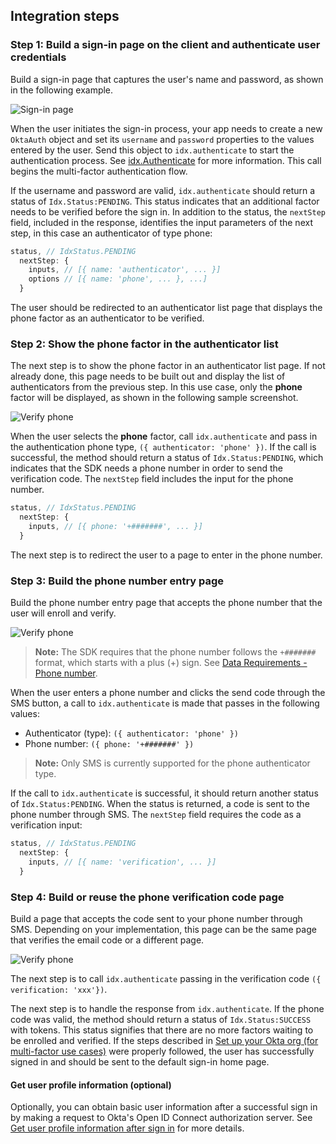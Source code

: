 ## Integration steps

### Step 1: Build a sign-in page on the client and authenticate user credentials

Build a sign-in page that captures the user's name and password, as shown in the following example.

<div class="common-image-format">

![Sign-in page](/img/oie-embedded-sdk/oie-embedded-sdk-use-case-simple-sign-on-screenshot-sign-in.png
 "Sign-in page")

</div>

When the user initiates the sign-in process, your app needs to create a new `OktaAuth` object and set its `username` and `password` properties to the values entered by the user. Send this object to `idx.authenticate` to start the authentication process. See [idx.Authenticate](https://github.com/okta/okta-auth-js/blob/master/docs/idx.md#idxauthenticate) for more information. This call begins the multi-factor authentication flow.

If the username and password are valid, `idx.authenticate` should return a status of `Idx.Status:PENDING`. This status indicates that an additional factor needs to be verified before the sign in. In addition to the status, the `nextStep` field, included in the response, identifies the input parameters of the next step, in this case an authenticator of type phone:

```JavaScript
status, // IdxStatus.PENDING
  nextStep: {
    inputs, // [{ name: 'authenticator', ... }]
    options // [{ name: 'phone', ... }, ...]
  }
```

The user should be redirected to an authenticator list page that displays the phone factor as an authenticator to be verified.

### Step 2: Show the phone factor in the authenticator list

The next step is to show the phone factor in an authenticator list page. If not already done, this page needs to be built out and display the list of authenticators from the previous step. In this use case, only the **phone** factor will be displayed, as shown in the following sample screenshot.

<div class="common-image-format">

![Verify phone](/img/oie-embedded-sdk/oie-embedded-sdk-use-case-sign-in-pwd-phone-screen-verify-phone.png
 "Verify phone")

</div>

When the user selects the **phone** factor, call `idx.authenticate` and pass in the authentication phone type, `({ authenticator: 'phone' })`. If the call is successful, the method should return a status of `Idx.Status:PENDING`, which indicates that the SDK needs a phone number in order to send the verification code. The `nextStep` field includes the input for the phone number.

```JavaScript
status, // IdxStatus.PENDING
  nextStep: {
    inputs, // [{ phone: '+#######', ... }]
  }
```

The next step is to redirect the user to a page to enter in the phone number.

### Step 3: Build the phone number entry page

Build the phone number entry page that accepts the phone number that the user will enroll and verify.

<div class="common-image-format">

![Verify phone](/img/oie-embedded-sdk/oie-embedded-sdk-use-case-simple-self-serv-screen-verify-phone-num.png
 "Verify phone")

</div>

> **Note:** The SDK requires that the phone number follows the `+#######` format, which starts with a plus (+) sign. See [Data Requirements - Phone number](/docs/guides/oie-embedded-sdk-common/nodejs/main/#phone-number).

When the user enters a phone number and clicks the send code through the SMS button, a call to `idx.authenticate` is made that passes in the following values:

* Authenticator (type): `({ authenticator: 'phone' })`
* Phone number: `({ phone: '+#######' })`

> **Note:** Only SMS is currently supported for the phone authenticator type.

If the call to `idx.authenticate` is successful, it should return another status of `Idx.Status:PENDING`. When the status is returned, a code is sent to the phone number through SMS. The `nextStep` field requires the code as a verification input:

```JavaScript
status, // IdxStatus.PENDING
  nextStep: {
    inputs, // [{ name: 'verification', ... }]
  }
```

### Step 4: Build or reuse the phone verification code page

Build a page that accepts the code sent to your phone number through SMS. Depending on your implementation, this page can be the same page that verifies the email code or a different page.

<div class="common-image-format">

![Verify phone](/img/oie-embedded-sdk/oie-embedded-sdk-use-case-simple-self-serv-screen-verify-phone-code.png
 "Verify phone")

</div>

The next step is to call `idx.authenticate` passing in the verification code `({ verification: 'xxx'})`.

The next step is to handle the response from `idx.authenticate`. If the phone code was valid, the method should return a status of `Idx.Status:SUCCESS` with tokens. This status signifies that there are no more factors waiting to be enrolled and verified. If the steps described in [Set up your Okta org (for multi-factor use cases)](/docs/guides/oie-embedded-common-org-setup/aspnet/main/#set-up-your-okta-org-for-multifactor-use-cases) were properly followed, the user has successfully signed in and should be sent to the default sign-in home page.

#### Get user profile information (optional)

Optionally, you can obtain basic user information after a successful sign in by making a request to Okta's Open ID Connect authorization server. See [Get user profile information after sign in](/docs/guides/oie-embedded-sdk-alternate-flows/nodejs/main/#get-user-profile-information-after-sign-in) for more details.
